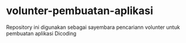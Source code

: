 # volunter-pembuatan-aplikasi
Repository ini digunakan sebagai sayembara pencariann volunter untuk pembuatan aplikasi Dicoding
